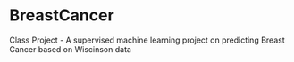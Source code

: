 # BreastCancer
Class Project - A supervised machine learning project on predicting Breast Cancer based on Wiscinson data
